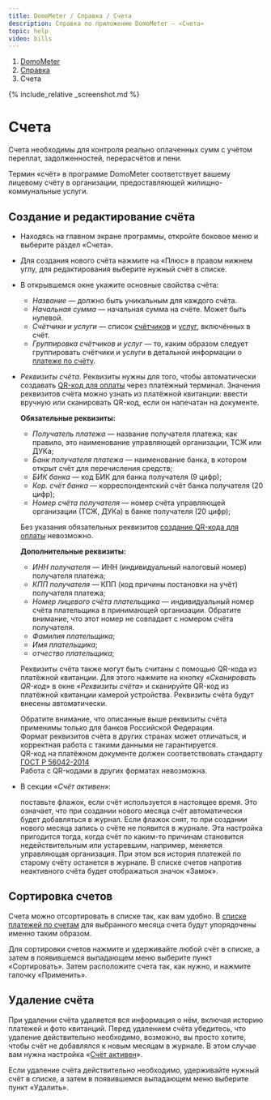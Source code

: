 ```yaml
---
title: DomoMeter / Справка / Счета
description: Справка по приложению DomoMeter — «Счета»
topic: help
video: bills
---
```


<div class="row">
<ol class="breadcrumb pull-right">
  <li><a href="/">DomoMeter</a></li>
  <li><a href="/help">Справка</a></li>
  <li class="active">Счета</li>
</ol>
</div>

<script type="text/javascript">
	var screenshots = [
	  '/assets/img/screens/bills.png', 
	  '/assets/img/screens/bill-properties.png',
	  '/assets/img/screens/bill-details.png'
	];
</script>
{% include_relative _screenshot.md %}

<div class="instruction" markdown="1">

# Счета

Счета необходимы для контроля реально оплаченных сумм с учётом переплат, задолженностей, перерасчётов и пени.  

Термин «счёт» в программе DomoMeter соответствует вашему лицевому счёту в организации, предоставляющей жилищно-коммунальные услуги.

## Создание и редактирование счёта

* Находясь на главном экране программы, откройте боковое меню и выберите раздел «Счета». 
 
* Для создания нового счёта нажмите на «Плюс» в правом нижнем углу, для редактирования выберите нужный счёт в списке. 
 
* В открывшемся окне укажите основные свойства счёта: 
  * *Название* — должно быть уникальным для каждого счёта. 
  * *Начальная сумма* — начальная сумма на счёте. Может быть нулевой.
  * *Счётчики и услуги* — список [счётчиков](/help/counters) и [услуг](/help/services), включённых в счёт. 
  * *Группировка счётчиков и услуг* — то, каким образом следует группировать счётчики и услуги в детальной информации о [платеже по счёту](/help/payments). 
  
* *Реквизиты счёта*. 
Реквизиты нужны для того, чтобы автоматически создавать [QR-код для оплаты](/help/qrcode) через платёжный терминал. 
Значения реквизитов счёта можно узнать из платёжной квитанции: ввести вручную или сканировать QR-код, если он напечатан на документе.

  **Обязательные реквизиты:**
  
  * *Получатель платежа* — название получателя платежа; как правило, это наименование управляющей организации, ТСЖ или ДУКа;
  * *Банк получателя платежа* — наименование банка, в котором открыт счёт для перечисления средств;
  * *БИК банка* — код БИК для банка получателя (9 цифр);
  * *Кор. счёт банка* — корреспондентский счёт банка получателя (20 цифр);
  * *Номер счёта получателя* — номер счёта управляющей организации (ТСЖ, ДУКа) в банке получателя (20 цифр);
  
  Без указания обязательных реквизитов [создание QR-кода для оплаты](/help/qrcode) невозможно.
  
  **Дополнительные реквизиты:**
  
  * *ИНН получателя* — ИНН (индивидуальный налоговый номер) получателя платежа;
  * *КПП получателя* — КПП (код причины постановки на учёт) получателя платежа;
  * *Номер лицевого счёта плательщика* — индивидуальный номер счёта плательщика в принимающей организации. Обратите внимание, что этот номер не совпадает с номером счёта получателя. 
  * *Фамилия плательщика*;
  * *Имя плательщика*;
  * *отчество плательщика*;
  
  Реквизиты счёта также могут быть считаны с помощью QR-кода из платёжной квитанции.
  Для этого нажмите на кнопку «*Сканировать QR-код*» в окне «*Реквизиты счёта*» и сканируйте QR-код из платёжной квитанции камерой устройства.
  Реквизиты счёта будут внесены автоматически.
    
  <div class="well">
  Обратите внимание, что описанные выше реквизиты счёта применимы только для банков Российской Федерации.<br>
  Формат реквизитов счёта в других странах может отличаться, и корректная работа с такими данными не гарантируется.<br>  
  QR-код на платёжном документе должен соответствовать стандарту <a href="http://protect.gost.ru/document1.aspx?control=31&id=187312" target="_blank">ГОСТ Р 56042-2014 <sup title="Ссылка откроется в новом окне"><i class="fa fa-external-link-square"></i></sup></a><br>
  Работа с QR-кодами в других форматах невозможна.
  </div>
  
* В секции «*Счёт активен*»:<a id="bill-is-active"></a>  
  
  поставьте флажок, если счёт используется в настоящее время. 
Это означает, что при создании нового месяца счёт автоматически будет добавляться в журнал. 
Если флажок снят, то при создании нового месяца запись о счёте не появится в журнале.
Эта настройка пригодится тогда, когда счёт по каким-то причинам становится недействительным или устаревшим, например, меняется управляющая организация.
При этом вся история платежей по старому счёту останется в журнале. В списке счетов напротив неактивного счёта будет отображаться значок «Замок».

## Сортировка счетов
  
Счета можно отсортировать в списке так, как вам удобно. В [списке платежей по счетам](/help/payments) для выбранного месяца счета будут упорядочены именно таким образом.  

Для сортировки счетов нажмите и удерживайте любой счёт в списке, а затем в появившемся выпадающем меню выберите пункт «Сортировать».
Затем расположите счета так, как нужно, и нажмите галочку «Применить».
  
## Удаление счёта  
  
При удалении счёта удаляется вся информация о нём, включая историю платежей и фото квитанций.
Перед удалением счёта убедитесь, что удаление действительно необходимо, возможно, вы просто хотите, чтобы счёт не добавлялся к новым месяцам в журнале. В этом случае вам нужна настройка «<a href="#bill-is-active" class="page-scroll">Счёт активен</a>».

Если удаление счёта действительно необходимо, удерживайте нужный счёт в списке, а затем в появившемся выпадающем меню выберите пункт «Удалить».
 
</div>